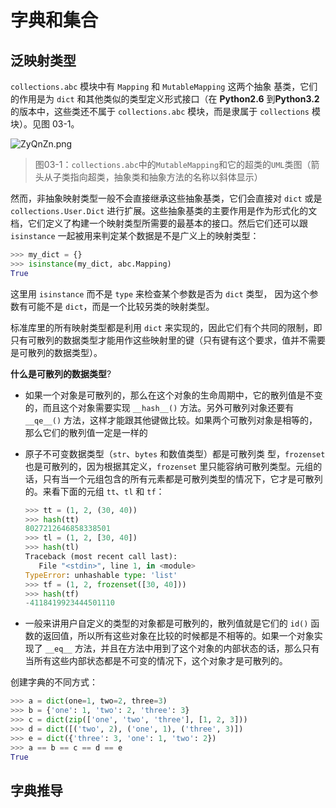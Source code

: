 # 字典和集合

## 泛映射类型 

`collections.abc` 模块中有 `Mapping` 和 `MutableMapping` 这两个抽象 基类，它们的作用是为 `dict` 和其他类似的类型定义形式接口（在 **Python2.6** 到**Python3.2**的版本中，这些类还不属于 `collections.abc` 模块，而是隶属于 `collections` 模块）。见图 03-1。

![ZyQnZn.png](https://s2.ax1x.com/2019/07/09/ZyQnZn.png)

> 图03-1：`collections.abc`中的`MutableMapping`和它的超类的`UML`类图（箭头从子类指向超类，抽象类和抽象方法的名称以斜体显示） 

然而，非抽象映射类型一般不会直接继承这些抽象基类，它们会直接对 `dict` 或是 `collections.User.Dict` 进行扩展。这些抽象基类的主要作用是作为形式化的文档，它们定义了构建一个映射类型所需要的最基本的接口。然后它们还可以跟 `isinstance` 一起被用来判定某个数据是不是广义上的映射类型： 

```py
>>> my_dict = {} 
>>> isinstance(my_dict, abc.Mapping) 
True 
```

这里用 `isinstance` 而不是 `type` 来检查某个参数是否为 `dict` 类型， 因为这个参数有可能不是 `dict`，而是一个比较另类的映射类型。

标准库里的所有映射类型都是利用 `dict` 来实现的，因此它们有个共同的限制，即只有可散列的数据类型才能用作这些映射里的键（只有键有这个要求，值并不需要是可散列的数据类型）。

**什么是可散列的数据类型**? 

* 如果一个对象是可散列的，那么在这个对象的生命周期中，它的散列值是不变的，而且这个对象需要实现 `__hash__()` 方法。另外可散列对象还要有 `__qe__()` 方法，这样才能跟其他键做比较。如果两个可散列对象是相等的，那么它们的散列值一定是一样的
   
* 原子不可变数据类型（`str`、`bytes` 和数值类型）都是可散列类 型，`frozenset` 也是可散列的，因为根据其定义，`frozenset` 里只能容纳可散列类型。元组的话，只有当一个元组包含的所有元素都是可散列类型的情况下，它才是可散列的。来看下面的元组 `tt`、`tl` 和 `tf`： 

   ```py
   >>> tt = (1, 2, (30, 40)) 
   >>> hash(tt) 
   8027212646858338501 
   >>> tl = (1, 2, [30, 40]) 
   >>> hash(tl) 
   Traceback (most recent call last):
      File "<stdin>", line 1, in <module> 
   TypeError: unhashable type: 'list' 
   >>> tf = (1, 2, frozenset([30, 40])) 
   >>> hash(tf) 
   -4118419923444501110
   ```

* 一般来讲用户自定义的类型的对象都是可散列的，散列值就是它们的 `id()` 函数的返回值，所以所有这些对象在比较的时候都是不相等的。如果一个对象实现了 `__eq__` 方法，并且在方法中用到了这个对象的内部状态的话，那么只有当所有这些内部状态都是不可变的情况下，这个对象才是可散列的。

创建字典的不同方式： 

```py
>>> a = dict(one=1, two=2, three=3) 
>>> b = {'one': 1, 'two': 2, 'three': 3} 
>>> c = dict(zip(['one', 'two', 'three'], [1, 2, 3])) 
>>> d = dict([('two', 2), ('one', 1), ('three', 3)]) 
>>> e = dict({'three': 3, 'one': 1, 'two': 2}) 
>>> a == b == c == d == e 
True 
```

## 字典推导









